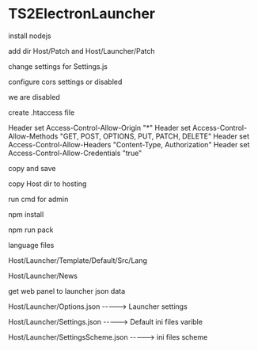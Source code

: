 # TS2ElectronLauncher

install nodejs

add dir Host/Patch and Host/Launcher/Patch

change settings for Settings.js

configure cors settings or disabled

we are disabled

create .htaccess file

Header set Access-Control-Allow-Origin "*"
Header set Access-Control-Allow-Methods "GET, POST, OPTIONS, PUT, PATCH, DELETE"
Header set Access-Control-Allow-Headers "Content-Type, Authorization"
Header set Access-Control-Allow-Credentials "true"

copy and save

copy Host dir to hosting

run cmd for admin

npm install

npm run pack


language files

Host/Launcher/Template/Default/Src/Lang

Host/Launcher/News


get web panel to launcher json data

Host/Launcher/Options.json -----> Launcher settings

Host/Launcher/Settings.json -----> Default ini files varible

Host/Launcher/SettingsScheme.json -----> ini files scheme
